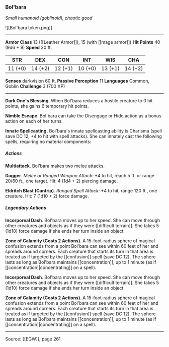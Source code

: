 ### Bol'bara
_Small humanoid (goblinoid), chaotic good_

![[Bol'bara token.png]]


---

**Armor Class** 13 ([[Leather Armor]]), 15 (with [[mage armor]])
**Hit Points** 40 (9d6 + 9)
**Speed** 30 ft.

| STR     | DEX     | CON     | INT     | WIS     | CHA     |
|---------|---------|---------|---------|---------|---------|
| 11 (+0) | 14 (+2) | 12 (+1) | 10 (+0) | 13 (+1) | 14 (+2) |

**Senses** darkvision 60 ft.
**Passive Perception** 11
**Languages** Common, Goblin
**Challenge** 3 (700 XP)

---

**Dark One's Blessing**. When Bol'bara reduces a hostile creature to 0 hit points, she gains 6 temporary hit points.

**Nimble Escape**. Bol'bara can take the Disengage or Hide action as a bonus action on each of her turns.

**Innate Spellcasting.** Bol'bara's innate spellcasting ability is Charisma (spell save DC 12, +4 to hit with spell attacks). She can innately cast the following spells, requiring no material components:

##### Actions
**Multiattack**. Bol'bara makes two melee attacks.

**Dagger**. _Melee or Ranged Weapon Attack:_ +4 to hit, reach 5 ft. or range 20/60 ft., one target. Hit: 4 (1d4 + 2) piercing damage.

**Eldritch Blast (Cantrip)**. _Ranged Spell Attack:_ +4 to hit, range 120 ft., one creature. Hit: 7 (1d10 + 2) force damage.

##### Legendary Actions
**Incorporeal Dash**. Bol'bara moves up to her speed. She can move through other creatures and objects as if they were [[difficult terrain]]. She takes 5 (1d10) force damage if she ends her turn inside an object.

**Zone of Calamity (Costs 2 Actions)**. A 15-foot-radius sphere of magical confusion extends from a point Bol'bara can see within 60 feet of her and spreads around corners. Each creature that starts its turn in that area is treated as if targeted by the [[confusion]] spell (save DC 12). The sphere lasts as long as Bol'bara maintains [[concentration]], up to 1 minute (as if [[concentration||concentrating]] on a spell).

**Incorporeal Dash**. Bol'bara moves up to her speed. She can move through other creatures and objects as if they were [[difficult terrain]]. She takes 5 (1d10) force damage if she ends her turn inside an object.

**Zone of Calamity (Costs 2 Actions)**. A 15-foot-radius sphere of magical confusion extends from a point Bol'bara can see within 60 feet of her and spreads around corners. Each creature that starts its turn in that area is treated as if targeted by the [[confusion]] spell (save DC 12). The sphere lasts as long as Bol'bara maintains [[concentration]], up to 1 minute (as if [[concentration||concentrating]] on a spell).


---

Source: [[EGW]], page 261